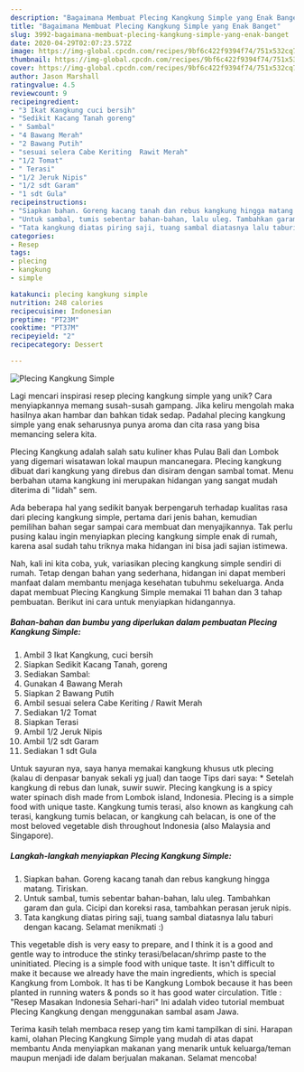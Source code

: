 ```yaml
---
description: "Bagaimana Membuat Plecing Kangkung Simple yang Enak Banget"
title: "Bagaimana Membuat Plecing Kangkung Simple yang Enak Banget"
slug: 3992-bagaimana-membuat-plecing-kangkung-simple-yang-enak-banget
date: 2020-04-29T02:07:23.572Z
image: https://img-global.cpcdn.com/recipes/9bf6c422f9394f74/751x532cq70/plecing-kangkung-simple-foto-resep-utama.jpg
thumbnail: https://img-global.cpcdn.com/recipes/9bf6c422f9394f74/751x532cq70/plecing-kangkung-simple-foto-resep-utama.jpg
cover: https://img-global.cpcdn.com/recipes/9bf6c422f9394f74/751x532cq70/plecing-kangkung-simple-foto-resep-utama.jpg
author: Jason Marshall
ratingvalue: 4.5
reviewcount: 9
recipeingredient:
- "3 Ikat Kangkung cuci bersih"
- "Sedikit Kacang Tanah goreng"
- " Sambal"
- "4 Bawang Merah"
- "2 Bawang Putih"
- "sesuai selera Cabe Keriting  Rawit Merah"
- "1/2 Tomat"
- " Terasi"
- "1/2 Jeruk Nipis"
- "1/2 sdt Garam"
- "1 sdt Gula"
recipeinstructions:
- "Siapkan bahan. Goreng kacang tanah dan rebus kangkung hingga matang. Tiriskan."
- "Untuk sambal, tumis sebentar bahan-bahan, lalu uleg. Tambahkan garam dan gula. Cicipi dan koreksi rasa, tambahkan perasan jeruk nipis."
- "Tata kangkung diatas piring saji, tuang sambal diatasnya lalu taburi dengan kacang. Selamat menikmati :)"
categories:
- Resep
tags:
- plecing
- kangkung
- simple

katakunci: plecing kangkung simple 
nutrition: 248 calories
recipecuisine: Indonesian
preptime: "PT23M"
cooktime: "PT37M"
recipeyield: "2"
recipecategory: Dessert

---
```



![Plecing Kangkung Simple](https://img-global.cpcdn.com/recipes/9bf6c422f9394f74/751x532cq70/plecing-kangkung-simple-foto-resep-utama.jpg)

Lagi mencari inspirasi resep plecing kangkung simple yang unik? Cara menyiapkannya memang susah-susah gampang. Jika keliru mengolah maka hasilnya akan hambar dan bahkan tidak sedap. Padahal plecing kangkung simple yang enak seharusnya punya aroma dan cita rasa yang bisa memancing selera kita.

Plecing Kangkung adalah salah satu kuliner khas Pulau Bali dan Lombok yang digemari wisatawan lokal maupun mancanegara. Plecing kangkung dibuat dari kangkung yang direbus dan disiram dengan sambal tomat. Menu berbahan utama kangkung ini merupakan hidangan yang sangat mudah diterima di &#34;lidah&#34; sem.

Ada beberapa hal yang sedikit banyak berpengaruh terhadap kualitas rasa dari plecing kangkung simple, pertama dari jenis bahan, kemudian pemilihan bahan segar sampai cara membuat dan menyajikannya. Tak perlu pusing kalau ingin menyiapkan plecing kangkung simple enak di rumah, karena asal sudah tahu triknya maka hidangan ini bisa jadi sajian istimewa.


Nah, kali ini kita coba, yuk, variasikan plecing kangkung simple sendiri di rumah. Tetap dengan bahan yang sederhana, hidangan ini dapat memberi manfaat dalam membantu menjaga kesehatan tubuhmu sekeluarga. Anda dapat membuat Plecing Kangkung Simple memakai 11 bahan dan 3 tahap pembuatan. Berikut ini cara untuk menyiapkan hidangannya.

<!--inarticleads1-->

##### Bahan-bahan dan bumbu yang diperlukan dalam pembuatan Plecing Kangkung Simple:

1. Ambil 3 Ikat Kangkung, cuci bersih
1. Siapkan Sedikit Kacang Tanah, goreng
1. Sediakan  Sambal:
1. Gunakan 4 Bawang Merah
1. Siapkan 2 Bawang Putih
1. Ambil sesuai selera Cabe Keriting / Rawit Merah
1. Sediakan 1/2 Tomat
1. Siapkan  Terasi
1. Ambil 1/2 Jeruk Nipis
1. Ambil 1/2 sdt Garam
1. Sediakan 1 sdt Gula


Untuk sayuran nya, saya hanya memakai kangkung khusus utk plecing (kalau di denpasar banyak sekali yg jual) dan taoge Tips dari saya: * Setelah kangkung di rebus dan lunak, suwir suwir. Plecing kangkung is a spicy water spinach dish made from Lombok island, Indonesia. Plecing is a simple food with unique taste. Kangkung tumis terasi, also known as kangkung cah terasi, kangkung tumis belacan, or kangkung cah belacan, is one of the most beloved vegetable dish throughout Indonesia (also Malaysia and Singapore). 

<!--inarticleads2-->

##### Langkah-langkah menyiapkan Plecing Kangkung Simple:

1. Siapkan bahan. Goreng kacang tanah dan rebus kangkung hingga matang. Tiriskan.
1. Untuk sambal, tumis sebentar bahan-bahan, lalu uleg. Tambahkan garam dan gula. Cicipi dan koreksi rasa, tambahkan perasan jeruk nipis.
1. Tata kangkung diatas piring saji, tuang sambal diatasnya lalu taburi dengan kacang. Selamat menikmati :)


This vegetable dish is very easy to prepare, and I think it is a good and gentle way to introduce the stinky terasi/belacan/shrimp paste to the uninitiated. Plecing is a simple food with unique taste. It isn&#39;t difficult to make it because we already have the main ingredients, which is special Kangkung from Lombok. It has ti be Kangkung Lombok because it has been planted in running waters &amp; ponds so it has good water circulation. Title : &#34;Resep Masakan Indonesia Sehari-hari&#34; Ini adalah video tutorial membuat Plecing Kangkung dengan menggunakan sambal asam Jawa. 

Terima kasih telah membaca resep yang tim kami tampilkan di sini. Harapan kami, olahan Plecing Kangkung Simple yang mudah di atas dapat membantu Anda menyiapkan makanan yang menarik untuk keluarga/teman maupun menjadi ide dalam berjualan makanan. Selamat mencoba!
